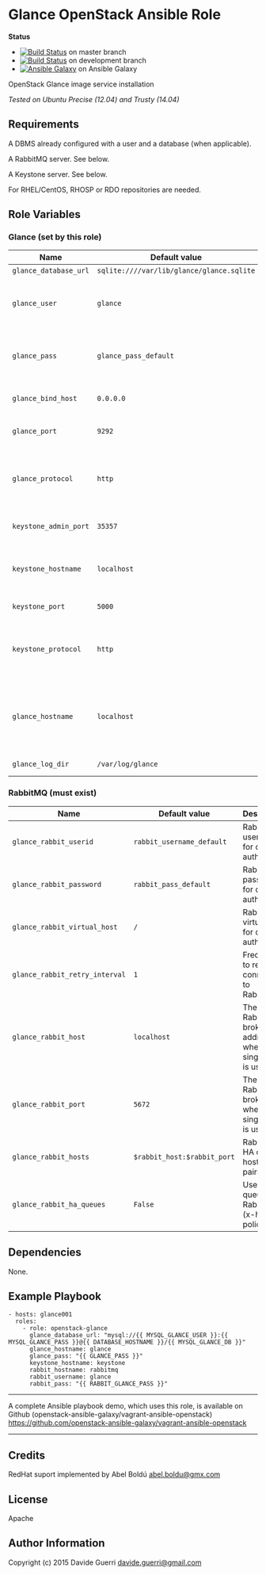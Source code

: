 Glance OpenStack Ansible Role
=========

**Status**
* [![Build Status](https://travis-ci.org/openstack-ansible-galaxy/openstack-glance.svg?branch=master)](https://travis-ci.org/openstack-ansible-galaxy/openstack-glance) on master branch
* [![Build Status](https://travis-ci.org/openstack-ansible-galaxy/openstack-glance.svg?branch=development)](https://travis-ci.org/openstack-ansible-galaxy/openstack-glance) on development branch
* [![Ansible Galaxy](http://img.shields.io/badge/dguerri-openstack--glance-blue.svg)](https://galaxy.ansible.com/list#/roles/1768) on Ansible Galaxy

OpenStack Glance image service installation

_Tested on Ubuntu Precise (12.04) and Trusty (14.04)_

Requirements
------------

A DBMS already configured with a user and a database (when applicable).

A RabbitMQ server. See below.

A Keystone server. See below.

For RHEL/CentOS, RHOSP or RDO repositories are needed.

Role Variables
--------------

### Glance (set by this role)

| Name | Default value | Description |
|---  |---  |---  |
| `glance_database_url` | `sqlite:////var/lib/glance/glance.sqlite` | Database URI |
| `glance_user` | `glance` | Admin user for the image service as defined on Keystone |
| `glance_pass` | `glance_pass_default` | Password for the image service as defined on Keystone |
| `glance_bind_host` | `0.0.0.0` | IP address glance API will bind to |
| `glance_port` | `9292` | Desired glance service port |
| `glance_protocol` | `http` | Desired glance protocol (http/https) - WiP, do not use. |
| `keystone_admin_port` | `35357` | Keystone admin service port |
| `keystone_hostname` | `localhost` | Hostname/IP address where the keystone service runs |
| `keystone_port` | `5000` | Keystone service port |
| `keystone_protocol` | `http` | Desired glance protocol (http/https) - WiP, do not use |
| `glance_hostname` | `localhost` | Hostname/IP used internally during configuration. localhost is usually ok |
| `glance_log_dir` | `/var/log/glance` | Log directory (it must exist) |

### RabbitMQ (must exist)

| Name | Default value | Description | Note |
|---  |---  |---  |--- |
| `glance_rabbit_userid` | `rabbit_username_default` | RabbitMQ username for console auth ||
| `glance_rabbit_password` | `rabbit_pass_default` | RabbitMQ password for console auth ||
| `glance_rabbit_virtual_host`| `/` | RabbitMQ virtual host for console auth ||
| `glance_rabbit_retry_interval` | `1` | Frequency to retry connecting to RabbitMQ ||
| `glance_rabbit_host` | `localhost` | The RabbitMQ broker address where a single node is used ||
| `glance_rabbit_port` | `5672` | The RabbitMQ broker port where a single node is used ||
| `glance_rabbit_hosts` | `$rabbit_host:$rabbit_port` | RabbitMQ HA cluster host:port pairs ||
| `glance_rabbit_ha_queues` | `False` | Use HA queues in RabbitMQ (x-ha-policy: all) ||

Dependencies
------------

None.

Example Playbook
----------------

    - hosts: glance001
      roles:
        - role: openstack-glance
          glance_database_url: "mysql://{{ MYSQL_GLANCE_USER }}:{{ MYSQL_GLANCE_PASS }}@{{ DATABASE_HOSTNAME }}/{{ MYSQL_GLANCE_DB }}"
          glance_hostname: glance
          glance_pass: "{{ GLANCE_PASS }}"
          keystone_hostname: keystone
          rabbit_hostname: rabbitmq
          rabbit_username: glance
          rabbit_pass: "{{ RABBIT_GLANCE_PASS }}"

---

A complete Ansible playbook demo, which uses this role, is available on Github (openstack-ansible-galaxy/vagrant-ansible-openstack) <https://github.com/openstack-ansible-galaxy/vagrant-ansible-openstack>

---

Credits
-------
RedHat suport implemented by Abel Boldú <abel.boldu@gmx.com>


License
-------

Apache

Author Information
------------------

Copyright (c) 2015 Davide Guerri <davide.guerri@gmail.com>
